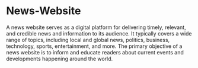 # News-Website
A news website serves as a digital platform for delivering timely, relevant, and credible news and information to its audience. It typically covers a wide range of topics, including local and global news, politics, business, technology, sports, entertainment, and more. The primary objective of a news website is to inform and educate readers about current events and developments happening around the world.
